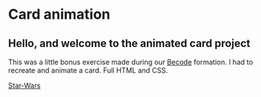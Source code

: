 # Card animation


## Hello, and welcome to the animated card project

This was a little bonus exercise made during our [Becode](https://github.com/becodeorg) formation. I had to recreate and animate a card. Full HTML and CSS.


[Star-Wars](https://anonymouse97.github.io/card_animation/)


